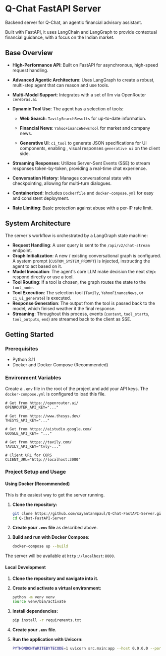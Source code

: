 # Q-Chat FastAPI Server

Backend server for Q-Chat, an agentic financial advisory assistant.

Built with FastAPI, it uses LangChain and LangGraph to provide contextual financial guidance, with a focus on the Indian market.
## Base Overview

- **High-Performance API**: Built on FastAPI for asynchronous, high-speed request handling.

- **Advanced Agentic Architecture**: Uses LangGraph to create a robust, multi-step agent that can reason and use tools.

- **Multi-Model Support**: Integrates with a set of llm via OpenRouter `cerebras.ai`

- **Dynamic Tool Use**: The agent has a selection of tools:
    - **Web Search**: `TavilySearchResults` for up-to-date information.

    - **Financial News**: `YahooFinanceNewsTool` for market and company news.

    - **Generative UI**: `c1_tool` to generate JSON specifications for UI components, enabling , visual responses `generative ui` on the client side.

- **Streaming Responses**: Utilizes Server-Sent Events (SSE) to stream responses token-by-token, providing a real-time chat experience.
- **Conversation History**: Manages conversational state with checkpointing, allowing for multi-turn dialogues.
- **Containerized**: Includes `Dockerfile` and `docker-compose.yml` for easy and consistent deployment.
- **Rate Limiting**: Basic protection against abuse with a per-IP rate limit.

## System Architecture

The server's workflow is orchestrated by a LangGraph state machine:

-   **Request Handling**: A user query is sent to the `/api/v2/chat-stream` endpoint.
-  **Graph Initialization**: A new / existing conversational graph is configured. A system prompt (`CUSTOM_SYSTEM_PROMPT`) is injected, instructing the agent to act based on it. 
-  **Model Invocation**: The agent's core LLM make decision the next step: respond directly or use a tool.
- **Tool Routing**: If a tool is chosen, the graph routes the state to the `tool_node`.
- **Tool Execution**: The selection tool (`Tavily`, `YahooFinanceNews`, or `c1_ui_generate`) is executed. 
- **Response Generation**: The output from the tool is passed back to the model, which finised weather it the final response.
- **Streaming**: Throughout this process, events (`content`, `tool_starts`, `tool_outputs`, `end`) are streamed back to the client as SSE.

## Getting Started

### Prerequisites

-   Python 3.11
-   Docker and Docker Compose (Recommended)

### Environment Variables

Create a `.env` file in the root of the project and add your API keys. The `docker-compose.yml` is configured to load this file.

```.env
# Get from https://openrouter.ai/
OPENROUTER_API_KEY="..."

# Get from https://www.thesys.dev/
THESYS_API_KEY="..."

# Get from https://aistudio.google.com/
GOOGLE_API_KEY= "..."

# Get from https://tavily.com/
TAVILY_API_KEY="tvly-..."

# Client URL for CORS
CLIENT_URL="http://localhost:3000"
```

### Project Setup and Usage

#### Using Docker (Recommended)

This is the easiest way to get the server running.

1.  **Clone the repository:**
    ```bash
    git clone https://github.com/sayantanmpaul/Q-Chat-FastAPI-Server.git
    cd Q-Chat-FastAPI-Server
    ```

2.  **Create your `.env` file** as described above.

3.  **Build and run with Docker Compose:**
    ```bash
    docker-compose up --build
    ```

The server will be available at `http://localhost:8000`.

#### Local Development

1.  **Clone the repository and navigate into it.**

2.  **Create and activate a virtual environment:**
    ```bash
    python -m venv venv
    source venv/bin/activate 
    ```

3.  **Install dependencies:**
    ```bash
    pip install -r requirements.txt
    ```

4.  **Create your `.env` file.**

5.  **Run the application with Uvicorn:**
    ```bash
    PYTHONDONTWRITEBYTECODE=1 uvicorn src.main:app --host 0.0.0.0 --port 8000 --reload
    ```
